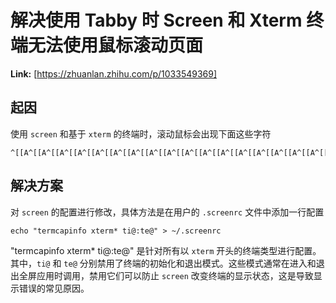 # 解决使用 Tabby 时 Screen 和 Xterm 终端无法使用鼠标滚动页面



 **Link:** [https://zhuanlan.zhihu.com/p/1033549369]

## 起因  

使用 `screen` 和基于 `xterm` 的终端时，滚动鼠标会出现下面这些字符

```
^[[A^[[A^[[A^[[A^[[A^[[A^[[A^[[A^[[A^[[A^[[A^[[A^[[A^[[A^[[A^[[A^[[A^[[A^[[A^[[A^[[A^[[A^[[A^[[A^[[A^[[A^[[A^[[A^[[A^[[A^[[A^[[A^[[A^[[A^[[A^[[A^[[A^[[A^[[A^[[B^[[B^[[B^[[B^[[B^[[B^[[B^[[B^[[B^[[B^[[B^[[B^[[B^[[B^[[B^[[B^[[B^[[B^[[B^[[B^[[B^[[B^[[B^[[B^[[B^[[B^[[B^[[B^[[B^[[B^[[B^[[B^[[B^[[B^[[B^[[B^[[B^[[B^[[B^[[B^[[B^[[B^[[B^[[B^[[B^[[B
```
## 解决方案  

对 `screen` 的配置进行修改，具体方法是在用户的 `.screenrc` 文件中添加一行配置

```
echo "termcapinfo xterm* ti@:te@" > ~/.screenrc
```

"termcapinfo xterm\* ti@:te@" 是针对所有以 `xterm` 开头的终端类型进行配置。其中，`ti@` 和 `te@` 分别禁用了终端的初始化和退出模式。这些模式通常在进入和退出全屏应用时调用，禁用它们可以防止 `screen` 改变终端的显示状态，这是导致显示错误的常见原因。

